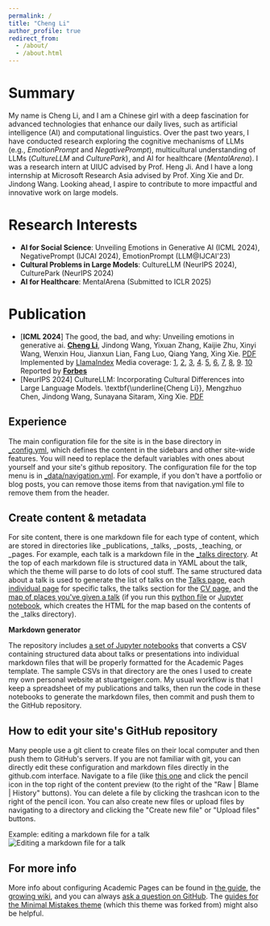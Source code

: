 ```yaml
---
permalink: /
title: "Cheng Li"
author_profile: true
redirect_from: 
  - /about/
  - /about.html
---
```



Summary
======
My name is Cheng Li, and I am a Chinese girl with a deep fascination for advanced technologies that enhance our daily lives, such as artificial intelligence (AI) and computational linguistics. Over the past two years, I have conducted research exploring the cognitive mechanisms of LLMs (e.g., _EmotionPrompt_ and _NegativePrompt_), multicultural understanding of LLMs (_CultureLLM_ and _CulturePark_), and AI for healthcare (_MentalArena_). I was a research intern at UIUC advised by Prof. Heng Ji. And I have a long internship at Microsoft Research Asia advised by Prof. Xing Xie and Dr. Jindong Wang. Looking ahead, I aspire to contribute to more impactful and innovative work on large models.

Research Interests
======
- **AI for Social Science**: Unveiling Emotions in Generative AI (ICML 2024), NegativePrompt (IJCAI 2024), EmotionPrompt (LLM@IJCAI'23)
- **Cultural Problems in Large Models**: CultureLLM (NeurIPS 2024), CulturePark (NeurIPS 2024)
- **AI for Healthcare**: MentalArena (Submitted to ICLR 2025)

Publication
======
- [**ICML 2024**] The good, the bad, and why: Unveiling emotions in generative ai. **<u>Cheng Li</u>**, Jindong Wang, Yixuan Zhang, Kaijie Zhu, Xinyi Wang, Wenxin Hou, Jianxun Lian, Fang Luo, Qiang Yang, Xing Xie. [PDF](https://arxiv.org/pdf/2312.11111) Implemented by [LlamaIndex](https://docs.llamaindex.ai/en/latest/examples/prompts/emotion_prompt.html) Media coverage: [1](https://techxplore.com/news/2023-08-exploring-effects-emotional-stimuli-large.html), [2](https://flowgpt.com/blog/emoGPT), [3](https://mp.weixin.qq.com/s/z-lg-yDibKoT_gO97HSK5Q), [4](https://www.godofprompt.ai/blog/getting-emotional-with-large-language-models-llms-can-increase-performance-by-115-case-study). [5](https://stackdiary.com/emotionprompts-ai-prompt-study/), [6](https://says.com/my/tech/chatgpt-emotional-intelligence), [7](https://www.prompthub.us/blog/getting-emotional-with-llms), [8](https://www.tradingview.com/news/benzinga:6720a9647094b:0-the-power-of-emotion-how-emotional-manipulation-elevates-chatgpt-s-performance/), [9](https://mp.weixin.qq.com/s?__biz=MzIwNzc2NTk0NQ%3D%3D&mid=2247565531&idx=2&sn=3ed8cc9e3b5be81cde8f0e0f99865852&ref=openi.cn). [10](https://webappia.com/investigating-the-impact-of-emotional-stimuli-on-language-models-emotionalai/?feed_id=13302&_unique_id=64cfac8201058) Reported by [**Forbes**](https://www.forbes.com/sites/lanceeliot/2023/11/11/the-answer-to-why-emotionally-worded-prompts-can-goose-generative-ai-into-better-answers-and-how-to-spur-a-decidedly-positive-rise-out-of-ai/?sh=5383b56e37e5)
- [NeurIPS 2024] CultureLLM: Incorporating Cultural Differences into Large Language Models. \textbf{\underline{Cheng Li}}, Mengzhuo Chen, Jindong Wang, Sunayana Sitaram, Xing Xie. [PDF](https://arxiv.org/pdf/2402.10946)

Experience
------
The main configuration file for the site is in the base directory in [_config.yml](https://github.com/academicpages/academicpages.github.io/blob/master/_config.yml), which defines the content in the sidebars and other site-wide features. You will need to replace the default variables with ones about yourself and your site's github repository. The configuration file for the top menu is in [_data/navigation.yml](https://github.com/academicpages/academicpages.github.io/blob/master/_data/navigation.yml). For example, if you don't have a portfolio or blog posts, you can remove those items from that navigation.yml file to remove them from the header. 

Create content & metadata
------
For site content, there is one markdown file for each type of content, which are stored in directories like _publications, _talks, _posts, _teaching, or _pages. For example, each talk is a markdown file in the [_talks directory](https://github.com/academicpages/academicpages.github.io/tree/master/_talks). At the top of each markdown file is structured data in YAML about the talk, which the theme will parse to do lots of cool stuff. The same structured data about a talk is used to generate the list of talks on the [Talks page](https://academicpages.github.io/talks), each [individual page](https://academicpages.github.io/talks/2012-03-01-talk-1) for specific talks, the talks section for the [CV page](https://academicpages.github.io/cv), and the [map of places you've given a talk](https://academicpages.github.io/talkmap.html) (if you run this [python file](https://github.com/academicpages/academicpages.github.io/blob/master/talkmap.py) or [Jupyter notebook](https://github.com/academicpages/academicpages.github.io/blob/master/talkmap.ipynb), which creates the HTML for the map based on the contents of the _talks directory).

**Markdown generator**

The repository includes [a set of Jupyter notebooks](https://github.com/academicpages/academicpages.github.io/tree/master/markdown_generator
) that converts a CSV containing structured data about talks or presentations into individual markdown files that will be properly formatted for the Academic Pages template. The sample CSVs in that directory are the ones I used to create my own personal website at stuartgeiger.com. My usual workflow is that I keep a spreadsheet of my publications and talks, then run the code in these notebooks to generate the markdown files, then commit and push them to the GitHub repository.

How to edit your site's GitHub repository
------
Many people use a git client to create files on their local computer and then push them to GitHub's servers. If you are not familiar with git, you can directly edit these configuration and markdown files directly in the github.com interface. Navigate to a file (like [this one](https://github.com/academicpages/academicpages.github.io/blob/master/_talks/2012-03-01-talk-1.md) and click the pencil icon in the top right of the content preview (to the right of the "Raw | Blame | History" buttons). You can delete a file by clicking the trashcan icon to the right of the pencil icon. You can also create new files or upload files by navigating to a directory and clicking the "Create new file" or "Upload files" buttons. 

Example: editing a markdown file for a talk
![Editing a markdown file for a talk](/images/editing-talk.png)

For more info
------
More info about configuring Academic Pages can be found in [the guide](https://academicpages.github.io/markdown/), the [growing wiki](https://github.com/academicpages/academicpages.github.io/wiki), and you can always [ask a question on GitHub](https://github.com/academicpages/academicpages.github.io/discussions). The [guides for the Minimal Mistakes theme](https://mmistakes.github.io/minimal-mistakes/docs/configuration/) (which this theme was forked from) might also be helpful.
